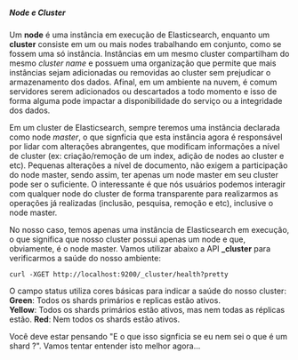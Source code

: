 ##### Node e Cluster
Um __node__ é uma instância em execução de Elasticsearch, enquanto um __cluster__ consiste em um ou mais nodes trabalhando em conjunto, como se fossem uma só instância. Instâncias em um mesmo cluster compartilham do mesmo _cluster name_ e possuem uma organização que permite que mais instâncias sejam adicionadas ou removidas ao cluster sem prejudicar o armazenamento dos dados. Afinal, em um ambiente na nuvem, é comum servidores serem adicionados ou descartados a todo momento e isso de forma alguma pode impactar a disponibilidade do serviço ou a integridade dos dados.

Em um cluster de Elasticsearch, sempre teremos uma instância declarada como node _master_, o que signficia que esta instância agora é responsável por lidar com alterações abrangentes, que modificam informações a nível de cluster (ex: criação/remoção de um index, adição de nodes ao cluster e etc). Pequenas alterações a nível de documento, não exigem a participação do node master, sendo assim, ter apenas um node master em seu cluster pode ser o suficiente. O interessante é que nós usuários podemos interagir com qualquer node do cluster de forma transparente para realizarmos as operações já realizadas (inclusão, pesquisa, remoção e etc), inclusive o node master.

No nosso caso, temos apenas uma instância de Elasticsearch em execução, o que significa que nosso cluster possui apenas um node e que, obviamente, é o node master. Vamos utilizar abaixo a API **_cluster** para verificarmos a saúde do nosso ambiente:

```
curl -XGET http://localhost:9200/_cluster/health?pretty
```

O campo status utiliza cores básicas para indicar a saúde do nosso cluster:
__Green__: Todos os shards primários e replicas estão ativos.  
__Yellow__: Todos os shards primários estão ativos, mas nem todas as réplicas estão.
__Red__: Nem todos os shards estão ativos.

Você deve estar pensando "E o que isso signficia se eu nem sei o que é um shard ?". Vamos tentar entender isto melhor agora...
